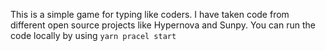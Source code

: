 This is a simple game for typing like coders. I have taken code from different open source projects like Hypernova and Sunpy. You can run the code locally by using `yarn pracel start`
